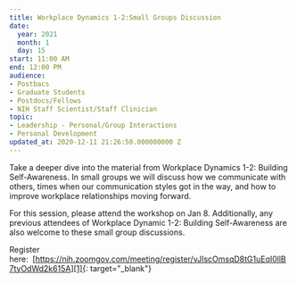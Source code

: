 ```yaml
---
title: Workplace Dynamics 1-2:Small Groups Discussion
date:
  year: 2021
  month: 1
  day: 15
start: 11:00 AM
end: 12:00 PM
audience:
- Postbacs
- Graduate Students
- Postdocs/Fellows
- NIH Staff Scientist/Staff Clinician
topic:
- Leadership - Personal/Group Interactions
- Personal Development
updated_at: 2020-12-11 21:26:50.000000000 Z
---
```

Take a deeper dive into the material from Workplace Dynamics 1-2:
Building Self-Awareness. In small groups we will discuss how we
communicate with others, times when our communication styles got in the
way, and how to improve workplace relationships moving forward.

For this session, please attend the workshop on Jan 8. Additionally, any
previous attendees of Workplace Dynamic 1-2: Building Self-Awareness are
also welcome to these small group discussions.

Register
here:  [https://nih.zoomgov.com/meeting/register/vJIscOmsqD8tG1uEqI0llB7tyOdWd2k615A][1]{:
target="_blank"}<a id="copyRegistrationInvitation" class="edit" />

 



[1]: https://nih.zoomgov.com/meeting/register/vJIscOmsqD8tG1uEqI0llB7tyOdWd2k615A
